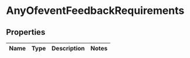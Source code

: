 # AnyOfeventFeedbackRequirements

## Properties
Name | Type | Description | Notes
------------ | ------------- | ------------- | -------------
